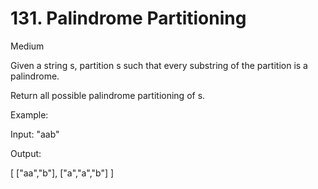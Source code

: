 # 131. Palindrome Partitioning

Medium


Given a string s, partition s such that every substring of the partition is a palindrome.

Return all possible palindrome partitioning of s.

Example:

Input: "aab"

Output:

[
  ["aa","b"],
  ["a","a","b"]
]
